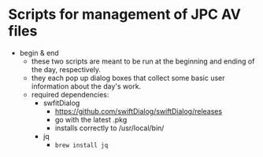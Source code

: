# Scripts for management of JPC AV files
- begin & end
  - these two scripts are meant to be run at the beginning and ending of the day, respectively.
  - they each pop up dialog boxes that collect some basic user information about the day's work.
  - required dependencies:
    - swfitDialog
      - https://github.com/swiftDialog/swiftDialog/releases
      - go with the latest .pkg
      - installs correctly to /usr/local/bin/
    - jq
      - `brew install jq`
